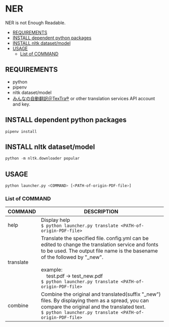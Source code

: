 # NER
NER is not Enough Readable.


- [REQUIREMENTS](#requirements)
- [INSTALL dependent python packages](#install-dependent-python-packages)
- [INSTALL nltk dataset/model](#install-nltk-dataset/model)
- [USAGE](#usage)
  - [List of COMMAND](#list-of-command)

## REQUIREMENTS
- python
- pipenv
- nltk dataset/model
- [みんなの自動翻訳＠TexTra®](https://mt-auto-minhon-mlt.ucri.jgn-x.jp/) or other translation services API account and key.

## INSTALL dependent python packages
```
pipenv install
```

## INSTALL nltk dataset/model
```python
python -m nltk.downloader popular
```
## USAGE
```sh
python launcher.py <COMMAND> [<PATH-of-origin-PDF-file>]
```

### List of COMMAND
| COMMAND | DESCRIPTION |
| ---- | ---- |
| help | Display help<br>`$ python launcher.py translate <PATH-of-origin-PDF-file>`  |
| translate | Translate the specified file. config.yml can be edited to change the translation service and fonts to be used. The output file name is the basename of the <PATH-of-origin-PDF-file> followed by "_new".<br><br> example:<br> &nbsp;&nbsp;&nbsp;&nbsp;test.pdf -> test_new.pdf<br> `$ python launcher.py translate <PATH-of-origin-PDF-file>` |
| combine | Combine the original and translated(suffix "_new") files. By displaying them as a spread, you can compare the original and the translated text.<br> `$ python launcher.py translate <PATH-of-origin-PDF-file>`|

